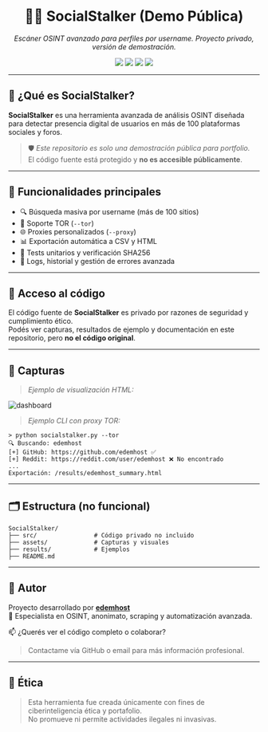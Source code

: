 <h1 align="center">🕵️‍♂️ SocialStalker (Demo Pública)</h1>
<p align="center"><i>Escáner OSINT avanzado para perfiles por username. Proyecto privado, versión de demostración.</i></p>

<p align="center">
  <img src="https://img.shields.io/badge/Python-3.10+-blue?logo=python" />
  <img src="https://img.shields.io/badge/Anonimato-Tor%20%2F%20Proxy-green" />
  <img src="https://img.shields.io/badge/Exportación-CSV%20%2F%20HTML-blueviolet" />
  <img src="https://img.shields.io/badge/Estado-Demo%20Pública-yellow" />
</p>

---

## 🧠 ¿Qué es SocialStalker?

**SocialStalker** es una herramienta avanzada de análisis OSINT diseñada para detectar presencia digital de usuarios en más de 100 plataformas sociales y foros.

> 🛡️ *Este repositorio es solo una demostración pública para portfolio.*  
> El código fuente está protegido y **no es accesible públicamente**.

---

## 🎯 Funcionalidades principales

- 🔍 Búsqueda masiva por username (más de 100 sitios)
- 🧅 Soporte TOR (`--tor`)
- 🌐 Proxies personalizados (`--proxy`)
- 📊 Exportación automática a CSV y HTML
- 🧪 Tests unitarios y verificación SHA256
- 📁 Logs, historial y gestión de errores avanzada

---

## 🚫 Acceso al código

El código fuente de **SocialStalker** es privado por razones de seguridad y cumplimiento ético.  
Podés ver capturas, resultados de ejemplo y documentación en este repositorio, pero **no el código original**.

---

## 📸 Capturas

> *Ejemplo de visualización HTML:*

![dashboard](assets/demo_result.png)

> *Ejemplo CLI con proxy TOR:*

```
> python socialstalker.py --tor
🔍 Buscando: edemhost
[+] GitHub: https://github.com/edemhost ✅
[+] Reddit: https://reddit.com/user/edemhost ❌ No encontrado
...
Exportación: /results/edemhost_summary.html
```

---

## 🗂️ Estructura (no funcional)

```
SocialStalker/
├── src/                # Código privado no incluido
├── assets/             # Capturas y visuales
├── results/            # Ejemplos
├── README.md
```

---

## 👤 Autor

Proyecto desarrollado por **[edemhost](https://github.com/edemhost)**  
🎯 Especialista en OSINT, anonimato, scraping y automatización avanzada.

📫 ¿Querés ver el código completo o colaborar?  
> Contactame vía GitHub o email para más información profesional.

---

## 🧠 Ética

> Esta herramienta fue creada únicamente con fines de ciberinteligencia ética y portafolio.  
> No promueve ni permite actividades ilegales ni invasivas.
